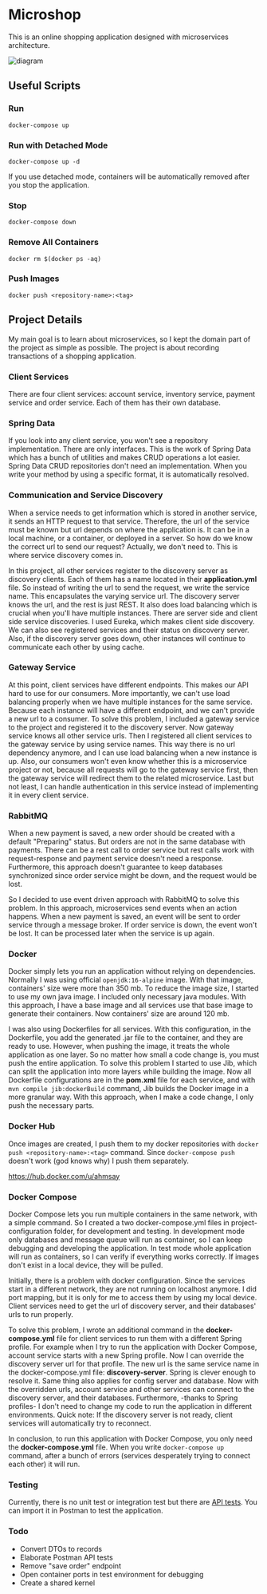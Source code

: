 # Microshop
This is an online shopping application designed with microservices architecture.

<img src="https://user-images.githubusercontent.com/22731894/125931833-2a7e28cd-703e-4e4c-a16a-0f307d21410c.png" alt="diagram">

## Useful Scripts

### Run

`docker-compose up`

### Run with Detached Mode

`docker-compose up -d`

If you use detached mode, containers will be automatically removed after you stop the application.

### Stop

`docker-compose down`

### Remove All Containers

`docker rm $(docker ps -aq)`

### Push Images

`docker push <repository-name>:<tag>`

## Project Details

My main goal is to learn about microservices, so I kept the domain part of the project as simple as possible. The
project is about recording transactions of a shopping application.

### Client Services

There are four client services: account service, inventory service, payment service and order service. Each of them has
their own database.

### Spring Data

If you look into any client service, you won't see a repository implementation. There are only interfaces. This is the
work of Spring Data which has a bunch of utilities and makes CRUD operations a lot easier. Spring Data CRUD repositories
don't need an implementation. When you write your method by using a specific format, it is automatically resolved.

### Communication and Service Discovery

When a service needs to get information which is stored in another service, it sends an HTTP request to that service.
Therefore, the url of the service must be known but url depends on where the application is. It can be in a local
machine, or a container, or deployed in a server. So how do we know the correct url to send our request? Actually, we
don't need to. This is where service discovery comes in.

In this project, all other services register to the discovery server as discovery clients. Each of them has a name
located in their <b>application.yml</b> file. So instead of writing the url to send the request, we write the service
name. This encapsulates the varying service url. The discovery server knows the url, and the rest is just REST. It also
does load balancing which is crucial when you'll have multiple instances. There are server side and client side service
discoveries. I used Eureka, which makes client side discovery. We can also see registered services and their status on
discovery server. Also, if the discovery server goes
down, other instances will continue to communicate each other by using cache.

### Gateway Service

At this point, client services have different endpoints. This makes our API hard to use for our consumers. More
importantly, we can't use load balancing properly when we have multiple instances for the same service. Because each
instance will have a different endpoint, and we can't provide a new url to a consumer. To solve this problem, I included
a gateway service to the project and registered it to the discovery server. Now gateway service knows all other service
urls. Then I registered all client services to the gateway service by using service names. This way there is no url
dependency anymore, and I can use load balancing when a new instance is up. Also, our consumers won't even know whether
this is a microservice project or not, because all requests will go to the gateway service first, then the gateway
service will redirect them to the related microservice. Last but not least, I can handle authentication in this service
instead of implementing it in every client service.

### RabbitMQ

When a new payment is saved, a new order should be created with a default "Preparing" status. But orders are not in the
same database with payments. There can be a rest call to order service but rest calls work with request-response and
payment service doesn't need a response. Furthermore, this approach doesn't guarantee to keep databases synchronized
since order service might be down, and the request would be lost.

So I decided to use event driven approach with RabbitMQ to solve this problem. In this approach, microservices send
events when an action happens. When a new payment is saved, an event will be sent to order service through a message
broker. If order service is down, the event won't be lost. It can be processed later when the service is up again.

### Docker

Docker simply lets you run an application without relying on dependencies. Normally I was using official `openjdk:16-alpine` 
image. With that image, containers' size were more than 350 mb. To reduce the image size, I started to use my own java
image. I included only necessary java modules. With this approach, I have a base image and all services use that base image
to generate their containers. Now containers' size are around 120 mb.

I was also using Dockerfiles for all services. With this configuration, in the Dockerfile, you add the generated .jar file 
to the container, and they are ready to use. However, when pushing the image, it treats the whole application as one layer.
So no matter how small a code change is, you must push the entire application. To solve this problem I started to use Jib,
which can split the application into more layers while building the image. Now all Dockerfile configurations are in the
<b>pom.xml</b> file for each service, and with `mvn compile jib:dockerBuild` command, Jib
builds the Docker image in a more granular way. With this approach, when I make a code change, I only push the necessary
parts.


### Docker Hub

Once images are created, I push them to my docker repositories with `docker push <repository-name>:<tag>` command.
Since `docker-compose push` doesn't work (god knows why) I push them separately.

https://hub.docker.com/u/ahmsay

### Docker Compose

Docker Compose lets you run multiple containers in the same network, with a simple command. So I created a two
docker-compose.yml files in project-configuration folder, for development and testing. In development mode only
databases and message queue will run as container, so I can keep debugging and developing the application. In test mode
whole application will run as containers, so I can verify if everything works correctly. If images don't exist in a
local device, they will be pulled.

Initially, there is a problem with docker configuration. Since the services start in a different network, they are not
running on localhost anymore. I did port mapping, but it is only for me to access them by using my local device. Client
services need to get the url of discovery server, and their databases' urls to run properly.

To solve this problem, I wrote an additional command in the <b>docker-compose.yml</b> file for client services to run
them with a different Spring profile. For example when I try to run the application with Docker Compose, account service
starts with a new Spring profile. Now I can override the discovery server url for that profile. The new url is the same
service name in the docker-compose.yml file: <b>discovery-server</b>. Spring is clever enough to resolve it. Same thing
also applies for config server and database. Now with the overridden urls, account service and other services can
connect to the discovery server, and their databases. Furthermore, -thanks to Spring profiles- I don't
need to change my code to run the application in different environments. Quick note: If the discovery server is not ready,
client services will automatically try to reconnect.

In conclusion, to run this application with Docker Compose, you only need the <b>docker-compose.yml</b> file. When you
write `docker-compose up` command, after a bunch of errors (services desperately trying to connect each other) it will
run.

### Testing

Currently, there is no unit test or integration test but there
are <a href="https://github.com/ahmsay/Microshop/blob/master/project-configuration/microshop.postman_collection.json" target="_blank">
API tests</a>. You can import it in Postman to test the application.

### Todo
- Convert DTOs to records
- Elaborate Postman API tests
- Remove "save order" endpoint
- Open container ports in test environment for debugging
- Create a shared kernel
